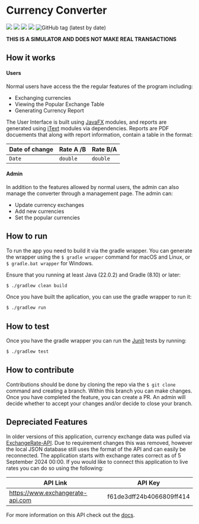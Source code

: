 # Currency Converter

![](https://img.shields.io/github/stars/monterey101/currencyconverter) 
![](https://img.shields.io/github/forks/monterey101/currencyconverter) 
![](https://img.shields.io/github/release/monterey101/currencyconverter) 
![](https://img.shields.io/github/issues/monterey101/currencyconverter) 
![GitHub tag (latest by date)](https://img.shields.io/github/v/tag/monterey101/currencyconverter)

__THIS IS A SIMULATOR AND DOES NOT MAKE REAL TRANSACTIONS__

## How it works

#### Users

Normal users have access the the regular features of the program including:

- Exchanging currencies
- Viewing the Popular Exchange Table
- Generating Currency Report

The User Interface is built using [JavaFX](https://openjfx.io) modules, and reports are generated using [iText](https://itextpdf.com) modules via dependencies. Reports are PDF docuements that along with report information, contain a table in the format:
                    
Date of change | Rate A /B | Rate B/A
------------- | ------------- | ------------
`Date`  | `double` | `double`

#### Admin

In addition to the features allowed by normal users, the admin can also manage the converter through a management page. The admin can:

- Update currency exchanges
- Add new currencies
- Set the popular currencies

## How to run

To run the app you need to build it via the gradle wrapper. You can generate the wrapper using the `$ gradle wrapper` command for macOS and Linux, or `$ gradle.bat wrapper` for Windows.

Ensure that you running at least Java (22.0.2) and Gradle (8.10) or later:

```bash
$ ./gradlew clean build
```

Once you have built the aplication, you can use the gradle wrapper to run it:

```bash
$ ./gradlew run
```

## How to test

Once you have the gradle wrapper you can run the [Junit](https://junit.org/junit5/) tests by running:

```bash
$ ./gradlew test
```

## How to contribute

Contributions should be done by cloning the repo via the `$ git clone` command and creating a branch. Within this branch you can make changes. Once you have completed the feature, you can create a PR. An admin will decide whether to accept your changes and/or decide to close your branch.

## Depreciated Features

In older versions of this application, currency exchange data was pulled via [ExchangeRate-API](https://www.exchangerate-api.com). Due to requirement changes this was removed, however the local JSON database still uses the format of the API and can easily be reconnected. The application starts with exchange rates correct as of 5 September 2024 00:00. If you would like to connect this application to live rates you can do so using the following:

__API Link__ | __API Key__  
------------- | -------------
https://www.exchangerate-api.com | f61de3dff24b4066809ff414

For more information on this API check out the [docs](https://www.exchangerate-api.com/docs).